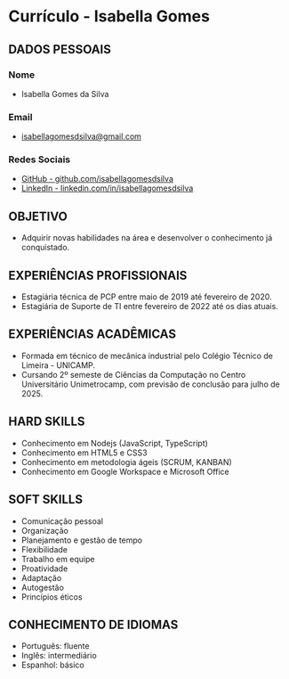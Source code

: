 # **Currículo - Isabella Gomes**

## **DADOS PESSOAIS**

### Nome
- Isabella Gomes da Silva

### Email
- isabellagomesdsilva@gmail.com

### Redes Sociais
- [GitHub - github.com/isabellagomesdsilva](github.com/isabellagomesdsilva)
- [LinkedIn - linkedin.com/in/isabellagomesdsilva](linkedin.com/in/isabellagomesdsilva)

## **OBJETIVO**
- Adquirir novas habilidades na área e desenvolver o conhecimento já conquistado.

## **EXPERIÊNCIAS PROFISSIONAIS**
- Estagiária técnica de PCP entre maio de 2019 até fevereiro de 2020.
- Estagiária de Suporte de TI entre fevereiro de 2022 até os dias atuais.

## **EXPERIÊNCIAS ACADÊMICAS**
- Formada em técnico de mecânica industrial pelo Colégio Técnico de Limeira - UNICAMP.
- Cursando 2º semeste de Ciências da Computação no Centro Universitário Unimetrocamp, com previsão de conclusão para julho de 2025.

## **HARD SKILLS**
- Conhecimento em Nodejs (JavaScript, TypeScript)
- Conhecimento em HTML5 e CSS3
- Conhecimento em metodologia ágeis (SCRUM, KANBAN)
- Conhecimento em Google Workspace e Microsoft Office

## **SOFT SKILLS**
- Comunicação pessoal
- Organização
- Planejamento e gestão de tempo
- Flexibilidade
- Trabalho em equipe
- Proatividade
- Adaptação
- Autogestão
- Princípios éticos

## **CONHECIMENTO DE IDIOMAS**
- Português: fluente
- Inglês: intermediário
- Espanhol: básico